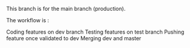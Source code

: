 This branch is for the main branch (production).

The workflow is :

Coding features on dev branch
Testing features on test branch
Pushing feature once validated to dev
Merging dev and master
